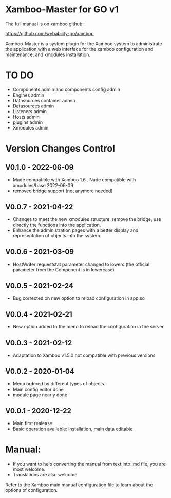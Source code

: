 Xamboo-Master for GO v1
=============================

The full manual is on xamboo github:

https://github.com/webability-go/xamboo

Xamboo-Master is a system plugin for the Xamboo system to administrate the application with a web interface
for the xamboo configuration and maintenance, and xmodules installation.


TO DO
=======================

- Components admin and components config admin
- Engines admin
- Datasources container admin
- Datasources admin
- Listeners admin
- Hosts admin
- plugins admin
- Xmodules admin

Version Changes Control
=======================

V0.1.0 - 2022-06-09
-----------------------
- Made compatible with Xamboo 1.6
. Nade compatible with xmodules/base 2022-06-09
- removed bridge support (not anymore needed)

V0.0.7 - 2021-04-22
-----------------------
- Changes to meet the new xmodules structure: remove the bridge, use directly the functions into the application.
- Enhance the administration pages with a better display and representation of objects into the system.

V0.0.6 - 2021-03-09
-----------------------
- HostWriter requeststat parameter changed to lowers (the official parameter from the Component is in lowercase)


V0.0.5 - 2021-02-24
-----------------------
- Bug corrected on new option to reload configuration in app.so

V0.0.4 - 2021-02-21
-----------------------
- New option added to the menu to reload the configuration in the server

V0.0.3 - 2021-02-12
-----------------------
- Adaptation to Xamboo v1.5.0 not compatible with previous versions

V0.0.2 - 2020-01-04
-----------------------
- Menu ordered by different types of objects.
- Main config editor done
- module page nearly done

V0.0.1 - 2020-12-22
-----------------------
- Main first realease
- Basic operation available: installation, main data editable


Manual:
=======================

- If you want to help converting the manual from text into .md file, you are most welcome.
- Translations are also welcome

Refer to the Xamboo main manual configuration file to learn about the options of configuration.

